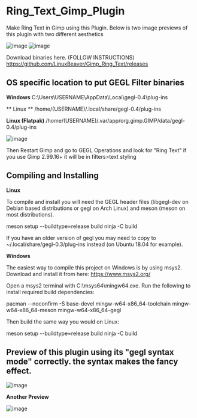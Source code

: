 # Ring_Text_Gimp_Plugin
Make Ring Text in Gimp using this Plugin. Below is two image previews of this plugin with two different aesthetics

![image](https://github.com/LinuxBeaver/Ring_Text_Gimp_Plugin/assets/78667207/b6bc5a59-914a-429a-9796-595a31bbcb8c)
![image](https://github.com/LinuxBeaver/Ring_Text_Gimp_Plugin/assets/78667207/3f48dbb2-d0d0-4914-a31e-f56a3d99c718)


Download binaries here. (FOLLOW INSTRUCTIONS)
https://github.com/LinuxBeaver/Gimp_Ring_Text/releases


## OS specific location to put GEGL Filter binaries 

**Windows**
C:\Users\USERNAME\AppData\Local\gegl-0.4\plug-ins
 
** Linux **
 /home/(USERNAME)/.local/share/gegl-0.4/plug-ins
 
 **Linux (Flatpak)**
 /home/(USERNAME)/.var/app/org.gimp.GIMP/data/gegl-0.4/plug-ins

![image](https://github.com/LinuxBeaver/GEGL-glossy-balloon-text-styling/assets/78667207/f15fb5eb-c8d7-4c08-bbac-97048864e657)

Then Restart Gimp and go to GEGL Operations and look for "Ring Text" if you use Gimp 2.99.16+ it will be in filters>text styling

## Compiling and Installing
**Linux**

To compile and install you will need the GEGL header files (libgegl-dev on Debian based distributions or gegl on Arch Linux) and meson (meson on most distributions).

meson setup --buildtype=release build
ninja -C build


If you have an older version of gegl you may need to copy to ~/.local/share/gegl-0.3/plug-ins instead (on Ubuntu 18.04 for example).

**Windows**

The easiest way to compile this project on Windows is by using msys2. Download and install it from here: https://www.msys2.org/

Open a msys2 terminal with C:\msys64\mingw64.exe. Run the following to install required build dependencies:

pacman --noconfirm -S base-devel mingw-w64-x86_64-toolchain mingw-w64-x86_64-meson mingw-w64-x86_64-gegl

Then build the same way you would on Linux:

meson setup --buildtype=release build
ninja -C build



## Preview of this plugin using its "gegl syntax mode" correctly. the syntax makes the fancy effect.

![image](https://github.com/LinuxBeaver/Ring_Text_Gimp_Plugin/assets/78667207/ba1e9b7e-969d-4d1a-b9e2-b54181a698c1)

**Another Preview**

![image](https://github.com/LinuxBeaver/Ring_Text_Gimp_Plugin/assets/78667207/5805c50d-e08a-4b6a-a514-23ae0f95c264)



